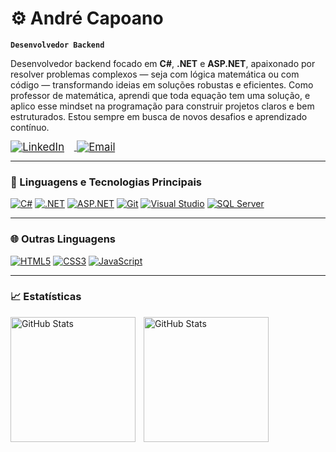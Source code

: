 # ⚙️ André Capoano

**`Desenvolvedor Backend`**

Desenvolvedor backend focado em **C#**, **.NET** e **ASP.NET**, apaixonado por resolver problemas complexos — seja com lógica matemática ou com código — transformando ideias em soluções robustas e eficientes.
Como professor de matemática, aprendi que toda equação tem uma solução, e aplico esse mindset na programação para construir projetos claros e bem estruturados. Estou sempre em busca de novos desafios e aprendizado contínuo.

<a href="https://www.linkedin.com/in/andrecapoano/">
  <img 
    src="https://img.shields.io/badge/LinkedIn-blue?style=for-the-badge&logo=linkedin" 
    alt="LinkedIn" 
    style="transform: scale(1.2); transform-origin: left; margin-right: 30px;" 
  />
</a>
<a href="mailto:andre_capuano@hotmail.com">
  <img 
    src="https://img.shields.io/badge/Outlook-6A994E?style=for-the-badge&logo=microsoftoutlook&logoColor=white" 
    alt="Email" 
    style="transform: scale(1.2); transform-origin: left;" 
  />
</a>

---

### 🧰 Linguagens e Tecnologias Principais

[![C#](https://img.shields.io/badge/C%23-68217A?style=flat-square&logo=csharp&logoColor=white)](https://dotnet.microsoft.com/languages/csharp) [![.NET](https://img.shields.io/badge/.NET-0078D4?style=flat-square&logo=dotnet&logoColor=white)](https://dotnet.microsoft.com/) [![ASP.NET](https://img.shields.io/badge/ASP.NET-512BD4?style=flat-square&logo=dotnet&logoColor=white)](https://dotnet.microsoft.com/apps/aspnet) [![Git](https://img.shields.io/badge/Git-F05032?style=flat-square&logo=git&logoColor=white)](https://git-scm.com/) [![Visual Studio](https://img.shields.io/badge/Visual_Studio-5C2D91?style=flat-square&logo=visualstudio&logoColor=white)](https://visualstudio.microsoft.com/) [![SQL Server](https://img.shields.io/badge/SQL_Server-CC2927?style=flat-square&logo=microsoftsqlserver&logoColor=white)](https://www.microsoft.com/sql-server/)

---

### 🌐 Outras Linguagens

[![HTML5](https://img.shields.io/badge/HTML5-E34F26?style=flat-square&logo=html5&logoColor=white)](https://developer.mozilla.org/en-US/docs/Web/HTML) [![CSS3](https://img.shields.io/badge/CSS3-1572B6?style=flat-square&logo=css3&logoColor=white)](https://developer.mozilla.org/en-US/docs/Web/CSS) [![JavaScript](https://img.shields.io/badge/JavaScript-F7DF1E?style=flat-square&logo=javascript&logoColor=black)](https://developer.mozilla.org/en-US/docs/Web/JavaScript)


---

### 📈 Estatísticas

<p>
  <img 
    align="left" 
    alt="GitHub Stats" 
    height="200" 
    style="padding-right: 10px;" 
    src="https://github-readme-stats.vercel.app/api?username=andrecapoano&show_icons=true&rank_icon=github&theme=github_dark&locale=pt-br" 
  />

<img 
      align="left" 
      alt="GitHub Stats" 
      height="200" 
      src="https://github-readme-stats.vercel.app/api/top-langs/?username=andrecapoano&theme=github_dark&layout=compact&custom_title=Linguagens&langs_count=9" 
  />
</p>
